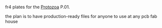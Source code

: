 fr4 plates  for the [Protozoa](https://protozoa.studio/) P.01.

the plan is to have production-ready files for anyone to use at any pcb fab house

